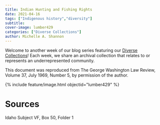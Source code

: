 ```yaml
---
title: Indian Hunting and Fishing Rights
date: 2021-04-16
tags: ["Indigenous history","diversity"]
subtitle: 
cover-image: lumber429
categories: ["Diverse Collections"]
author: Michelle A. Shannon
---
```


Welcome to another week of our blog series featuring our [Diverse Collections](https://harvester.lib.uidaho.edu//series/diversecollections.html)! Each week, we share an archival collection that relates to or represents an underrepresented community.

This document was reproduced from The George Washington Law Review, Volume 37, July 1969, Number 5, by permission of the author. 

{% include feature/image.html objectid="lumber429" %}

# Sources

Idaho Subject VF, Box 50, Folder 1